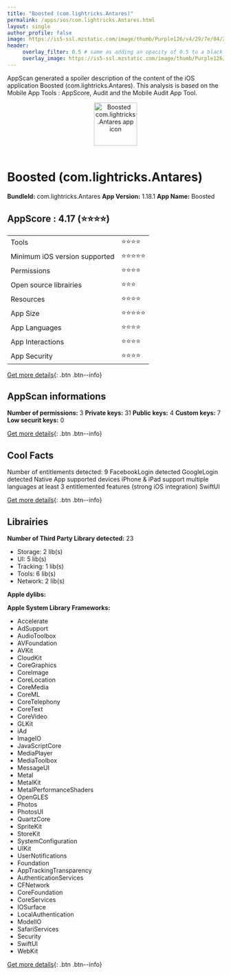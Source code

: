 ```yaml
---
title: "Boosted (com.lightricks.Antares)"
permalink: /apps/ios/com.lightricks.Antares.html
layout: single
author_profile: false
image: https://is5-ssl.mzstatic.com/image/thumb/Purple126/v4/29/7e/04/297e04dd-037a-ac64-ba9b-bfef9d045267/AppIcon-0-1x_U007emarketing-0-7-0-85-220.png/512x512bb.jpg
header: 
     overlay_filter: 0.5 # same as adding an opacity of 0.5 to a black background
     overlay_image: https://is5-ssl.mzstatic.com/image/thumb/Purple126/v4/29/7e/04/297e04dd-037a-ac64-ba9b-bfef9d045267/AppIcon-0-1x_U007emarketing-0-7-0-85-220.png/512x512bb.jpg
---
```

AppScan generated a spoiler description of the content of the iOS application Boosted (com.lightricks.Antares). This analysis is based on the Mobile App Tools : AppScore, Audit and the Mobile Audit App Tool.

  
  
<div style="text-align: center;"><img src="https://is5-ssl.mzstatic.com/image/thumb/Purple126/v4/29/7e/04/297e04dd-037a-ac64-ba9b-bfef9d045267/AppIcon-0-1x_U007emarketing-0-7-0-85-220.png/512x512bb.jpg" width="100" height="100" alt="Boosted com.lightricks.Antares app icon"></div></br>
  
# Boosted (com.lightricks.Antares)

**BundleId:** com.lightricks.Antares
**App Version:** 1.18.1
**App Name:** Boosted


## AppScore : 4.17 (⭐️⭐️⭐️⭐️) 

<table>
<tr><td> Tools </td><td> ⭐️⭐️⭐️⭐️ </td></tr>
<tr><td> Minimum iOS version supported </td><td> ⭐️⭐️⭐️⭐️⭐️ </td></tr>
<tr><td> Permissions </td><td> ⭐️⭐️⭐️⭐️ </td></tr>
<tr><td> Open source librairies </td><td> ⭐️⭐️⭐️ </td></tr>
<tr><td> Resources </td><td> ⭐️⭐️⭐️⭐️ </td></tr>
<tr><td> App Size </td><td> ⭐️⭐️⭐️⭐️⭐️ </td></tr>
<tr><td> App Languages </td><td> ⭐️⭐️⭐️⭐️ </td></tr>
<tr><td> App Interactions </td><td> ⭐️⭐️⭐️⭐️ </td></tr>
<tr><td> App Security </td><td> ⭐️⭐️⭐️⭐️ </td></tr>
</table>

[Get more details](/pricing.html){: .btn .btn--info}  
  
## AppScan informations 

**Number of permissions:** 3
**Private keys:** 31
**Public keys:** 4
**Custom keys:** 7
**Low securit keys:** 0
  
[Get more details](/pricing.html){: .btn .btn--info}

## Cool Facts

Number of entitlements detected: 9
FacebookLogin detected
GoogleLogin detected
Native App
supported devices iPhone & iPad
support multiple languages
at least 3 entitlemented features (strong iOS integration)
SwiftUI
  
[Get more details](/pricing.html){: .btn .btn--info}

## Librairies 
**Number of Third Party Library detected:** 23
- Storage: 2 lib(s)
- UI: 5 lib(s)
- Tracking: 1 lib(s)
- Tools: 6 lib(s)
- Network: 2 lib(s)

**Apple dylibs:**


**Apple System Library Frameworks:**
- Accelerate
- AdSupport
- AudioToolbox
- AVFoundation
- AVKit
- CloudKit
- CoreGraphics
- CoreImage
- CoreLocation
- CoreMedia
- CoreML
- CoreTelephony
- CoreText
- CoreVideo
- GLKit
- iAd
- ImageIO
- JavaScriptCore
- MediaPlayer
- MediaToolbox
- MessageUI
- Metal
- MetalKit
- MetalPerformanceShaders
- OpenGLES
- Photos
- PhotosUI
- QuartzCore
- SpriteKit
- StoreKit
- SystemConfiguration
- UIKit
- UserNotifications
- Foundation
- AppTrackingTransparency
- AuthenticationServices
- CFNetwork
- CoreFoundation
- CoreServices
- IOSurface
- LocalAuthentication
- ModelIO
- SafariServices
- Security
- SwiftUI
- WebKit


  
[Get more details](/pricing.html){: .btn .btn--info}

